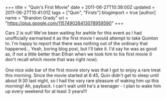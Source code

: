 +++
title = "Quin's First Movie"
date = 2011-06-27T10:38:00Z
updated = 2011-06-27T10:41:01Z
tags = ["Quin", "Firsts"]
blogimport = true 
[author]
	name = "Brandon Grady"
	uri = "https://plus.google.com/115749026413078959590"
+++

Cars 2 is out! We've been waiting for awhile for this event as I had unofficially earmarked it as the first movie I would attempt to take Quinton to. I'm happy to report that there was nothing out of the ordinary that happened... Yeah, boring blog post, but I'll take it. I'd say he was as good as, if not a little better than Ethan when we took him to his first movie (I don't recall which movie that was right now).<br /><br />One nice side bar of the first movie story was that I got to enjoy a rare treat this morning. Since the movie started at 6:45, Quin didn't get to sleep until about 9:30 last night, so I had the vary rare pleasure of waking him up this morning! Ah, payback. I can't wait until he's a teenager - I plan to wake him up every weekend for at least 3 years!!!
